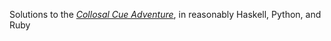 Solutions to the [*Collosal Cue Adventure*](adventure.cueup.com), in reasonably Haskell, Python, and Ruby
